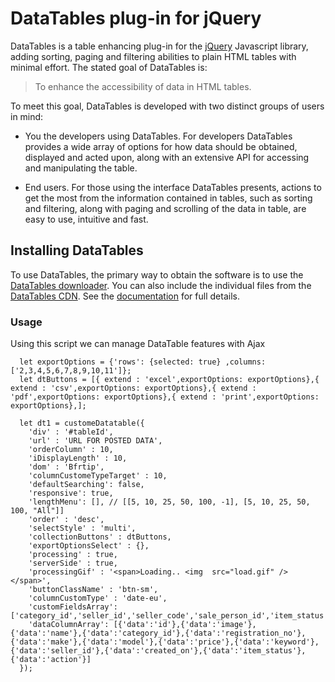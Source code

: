 # DataTables plug-in for jQuery

DataTables is a table enhancing plug-in for the [jQuery](//jquery.com) Javascript library, adding sorting, paging and filtering abilities to plain HTML tables with minimal effort. The stated goal of DataTables is:

> To enhance the accessibility of data in HTML tables.

To meet this goal, DataTables is developed with two distinct groups of users in mind:

* You the developers using DataTables. For developers DataTables provides a wide array of options for how data should be obtained, displayed and acted upon, along with an extensive API for accessing and manipulating the table.

* End users. For those using the interface DataTables presents, actions to get the most from the information contained in tables, such as sorting and filtering, along with paging and scrolling of the data in table, are easy to use, intuitive and fast.


## Installing DataTables

To use DataTables, the primary way to obtain the software is to use the [DataTables downloader](//datatables.net/download). You can also include the individual files from the [DataTables CDN](//cdn.datatables.net). See the [documentation](//datatables.net/manual/installation) for full details.

### Usage
 Using this script we can manage DataTable features with Ajax 
````JS
  let exportOptions = {'rows': {selected: true} ,columns: ['2,3,4,5,6,7,8,9,10,11']};
  let dtButtons = [{ extend : 'excel',exportOptions: exportOptions},{ extend : 'csv',exportOptions: exportOptions},{ extend : 'pdf',exportOptions: exportOptions},{ extend : 'print',exportOptions: exportOptions},];
 
  let dt1 = customeDatatable({
    'div' : '#tableId',
    'url' : 'URL FOR POSTED DATA',
    'orderColumn' : 10,
    'iDisplayLength' : 10,
    'dom' : 'Bfrtip',
    'columnCustomeTypeTarget' : 10,
    'defaultSearching': false,
    'responsive': true,
    'lengthMenu': [], // [[5, 10, 25, 50, 100, -1], [5, 10, 25, 50, 100, "All"]]
    'order' : 'desc',
    'selectStyle' : 'multi',
    'collectionButtons' : dtButtons,
    'exportOptionsSelect' : {},
    'processing' : true,
    'serverSide' : true,
    'processingGif' : '<span>Loading.. <img  src="load.gif" /></span>',
    'buttonClassName' : 'btn-sm',
    'columnCustomType' : 'date-eu',
    'customFieldsArray': ['category_id','seller_id','seller_code','sale_person_id','item_status','keyword','registration_no','days_filter','datefrom','dateto'],
    'dataColumnArray': [{'data':'id'},{'data':'image'},{'data':'name'},{'data':'category_id'},{'data':'registration_no'},{'data':'make'},{'data':'model'},{'data':'price'},{'data':'keyword'},{'data':'seller_id'},{'data':'created_on'},{'data':'item_status'},{'data':'action'}]
  });


````